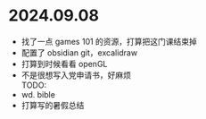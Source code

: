 # 2024.09.08

- 找了一点 games 101 的资源，打算把这门课结束掉
- 配置了 obsidian git，excalidraw
- 打算到时候看看 openGL
- 不是很想写入党申请书，好麻烦  
TODO:
- wd. bible
- 打算写的暑假总结

